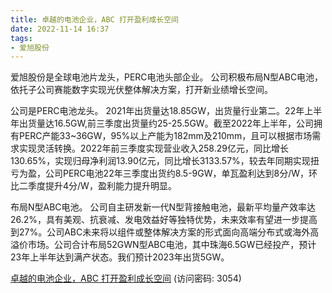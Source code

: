 ```yaml
---
title: 卓越的电池企业，ABC 打开盈利成长空间
date: 2022-11-14 16:37
tags:
- 爱旭股份
---
```

爱旭股份是全球电池片龙头，PERC电池头部企业。
公司积极布局N型ABC电池，依托子公司赛能数字实现光伏整体解决方案，打开新业绩增长空间。

公司是PERC电池龙头。
2021年出货量达18.85GW，出货量行业第二。22年上半年出货量达16.5GW,前三季度出货量约25-25.5GW。截至2022年上半年，公司拥有PERC产能33~36GW，95%以上产能为182mm及210mm，且可以根据市场需求实现灵活转换。2022年前三季度实现营业收入258.29亿元，同比增长130.65%，实现归母净利润13.90亿元，同比增长3133.57%，较去年同期实现扭亏为盈，公司PERC电池22年三季度出货约8.5-9GW，单瓦盈利达到8分/W，环比二季度提升4分/W，盈利能力提升明显。
<!-- more -->
布局N型ABC电池。
公司自主研发新一代N型背接触电池，最新平均量产效率达26.2%，具有美观、抗衰减、发电效益好等独特优势，未来效率有望进一步提高到27%。公司ABC未来将以组件或整体解决方案的形式面向高端分布式或海外高溢价市场。公司合计布局52GWN型ABC电池，其中珠海6.5GW已经投产，预计23年上半年达到满产状态。我们预计2023年出货5GW。

[卓越的电池企业，ABC 打开盈利成长空间](https://url12.ctfile.com/f/3948612-723548981-53ce0e?p=3054)
(访问密码: 3054)
